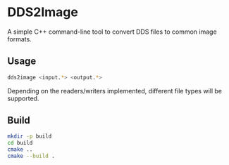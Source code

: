 # DDS2Image

A simple C++ command-line tool to convert DDS files to common image formats.

## Usage

```bash
dds2image <input.*> <output.*>
```

Depending on the readers/writers implemented, different file types will be supported.

## Build

```bash
mkdir -p build
cd build
cmake ..
cmake --build .
```